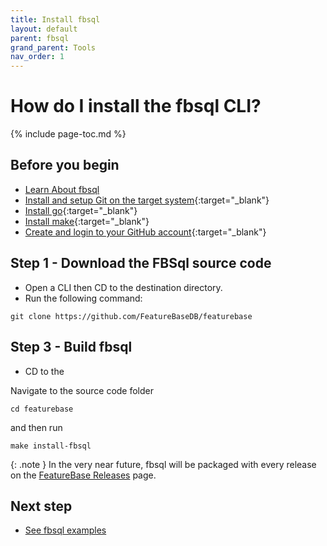 ```yaml
---
title: Install fbsql
layout: default
parent: fbsql
grand_parent: Tools
nav_order: 1
---
```

# How do I install the fbsql CLI?

{% include page-toc.md %}

## Before you begin

* [Learn About fbsql](/docs/tools/fbsql/fbsql-home)
* [Install and setup Git on the target system](https://git-scm.com/book/en/v2/Getting-Started-Installing-Git){:target="_blank"}
* [Install go](https://go.dev/doc/install){:target="_blank"}
* [Install make](https://www.gnu.org/software/make/){:target="_blank"}
* [Create and login to your GitHub account](https://github.com/){:target="_blank"}

## Step 1 - Download the FBSql source code

* Open a CLI then CD to the destination directory.
* Run the following command:

```shell
git clone https://github.com/FeatureBaseDB/featurebase
```

## Step 3 - Build fbsql

* CD to the

Navigate to the source code folder

```shell
cd featurebase
```

 and then run

 ```shell
make install-fbsql
```

{: .note }
In the very near future, fbsql will be packaged with every release on the [FeatureBase Releases](https://github.com/FeatureBaseDB/featurebase/releases) page.

## Next step
* [See fbsql examples](/docs/tools/fbsql/fbsql-home#examples)
